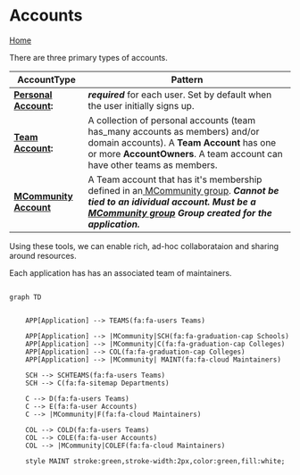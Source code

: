 # Accounts
[Home](../README.md)

There are three primary types of accounts. 

| **AccountType**         | **Pattern**                                                                      |
|-------------------------|----------------------------------------------------------------------------------|
| **[Personal Account](../accounts/personal_accounts.md):**   | ***required*** for each user. Set by default when the user initially signs up.   |
| **[Team Account](../accounts/team_accounts.md):**       | A collection of personal accounts (team has_many accounts as members) and/or domain accounts). A **Team Account** has one or more **AccountOwners**. A team account can have other teams as members.|
| **[MCommunity Account](../accounts/mcommunity_accounts.md)** | A Team account that has it's membership defined in an[ MCommunity group](https://mcommunity.umich.edu).  ***Cannot be tied to an idividual account. Must be a [ MCommunity group](https://mcommunity.umich.edu) Group created for the application.*** |

Using these tools, we can enable rich, ad-hoc collaborataion and sharing around resources. 

Each application has has an associated team of maintainers. 

```mermaid

graph TD
 

    APP[Application] --> TEAMS(fa:fa-users Teams)
  
    APP[Application] --> |MCommunity|SCH(fa:fa-graduation-cap Schools)
    APP[Application] --> |MCommunity|C(fa:fa-graduation-cap Colleges)
    APP[Application] --> COL(fa:fa-graduation-cap Colleges)   
    APP[Application] --> |MCommunity| MAINT(fa:fa-cloud Maintainers)
    
    SCH --> SCHTEAMS(fa:fa-users Teams)
    SCH --> C(fa:fa-sitemap Departments)
  
    C --> D(fa:fa-users Teams)
    C --> E(fa:fa-user Accounts)
    C --> |MCommunity|F(fa:fa-cloud Maintainers)

    COL --> COLD(fa:fa-users Teams)
    COL --> COLE(fa:fa-user Accounts)
    COL --> |MCommunity|COLEF(fa:fa-cloud Maintainers)

    style MAINT stroke:green,stroke-width:2px,color:green,fill:white;

```

